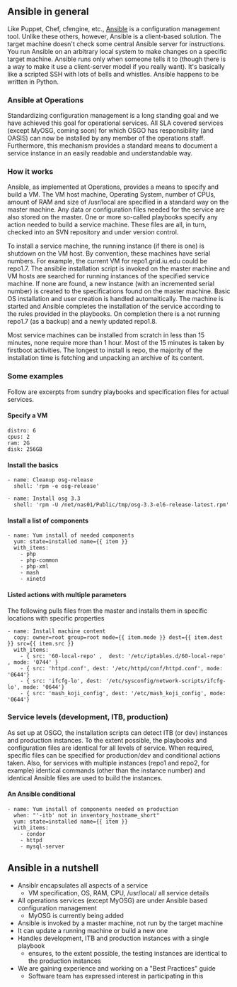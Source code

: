 ## Ansible in general

Like Puppet, Chef, cfengine, etc., [Ansible](https://www.ansible.com/configuration-management)
is a configuration management tool. Unlike these others, however, Ansible is a client-based solution.
The target machine doesn't check some central Ansible server for instructions. You run Ansible on an
arbitrary local system to make changes on a specific target machine. Ansible runs only when someone
tells it to (though there is a way to make it use a client-server model if you really want). It's basically
like a scripted SSH with lots of bells and whistles. Ansible happens to be written in Python.

### Ansible at Operations

Standardizing configuration management is a long standing goal and we have achieved this goal for 
operational services. All SLA covered services (except MyOSG, coming soon) for which OSGO has responsibility (and OASIS)
can now be installed by any member of the operations staff. Furthermore, this mechanism provides
a standard means to document a service instance in an easily readable and understandable way.

### How it works

Ansible, as implemented at Operations, provides a means to specify and build a VM. The VM host
machine, Operating System, number of CPUs, amount of RAM and size of /usr/local are specified
in a standard way on the master machine. Any data or configuration files needed for the service
are also stored on the master. One or more so-called playbooks specify any action needed to 
build a service machine. These files are all, in turn, checked into an SVN repository and under
version control.

To install a service machine, the running instance (if there is one) is shutdown on the VM host.
By convention, these machines have serial numbers. For example, the current VM for repo1.grid.iu.edu
could be repo1.7. The ansibile installation script is invoked on the master machine and VM hosts are
searched for running instances of the specified service machine. If none are found, a new instance
(with an incremented serial number) is created to the specifications found on the master machine.
Basic OS installation and user creation is handled automaitically. The machine is started and Ansible
completes the installation of the service according to the rules provided in the playbooks.
On completion there is a not running repo1.7 (as a backup) and a newly updated repo1.8.

Most service machines can be installed from scratch in less than 15 minutes, none require more than
1 hour. Most of the 15 minutes is taken by firstboot activities. The longest to install is repo,
the majority of the installation time is fetching and unpacking an archive of its content.

### Some examples

Follow are excerpts from sundry playbooks and specification files for actual services.

#### Specify a VM
```---
distro: 6
cpus: 2
ram: 2G
disk: 256GB
```

#### Install the basics
```
- name: Cleanup osg-release
  shell: 'rpm -e osg-release'

- name: Install osg 3.3
  shell: 'rpm -U /net/nas01/Public/tmp/osg-3.3-el6-release-latest.rpm'
```

#### Install a list of components

```
- name: Yum install of needed components
  yum: state=installed name={{ item }}
  with_items:
    - php
    - php-common
    - php-xml
    - mash
    - xinetd
```

#### Listed actions with multiple parameters

The following pulls files from the master and installs them in specific locations
with specific properties

```
- name: Install machine content
  copy: owner=root group=root mode={{ item.mode }} dest={{ item.dest }} src={{ item.src }}
  with_items:
    - { src: '60-local-repo' ,  dest: '/etc/iptables.d/60-local-repo' , mode: '0744' }
    - { src: 'httpd.conf', dest: '/etc/httpd/conf/httpd.conf', mode: '0644'}
    - { src: 'ifcfg-lo', dest: '/etc/sysconfig/network-scripts/ifcfg-lo', mode: '0644'}
    - { src: 'mash_koji_config', dest: '/etc/mash_koji_config', mode: '0644'}
```

### Service levels (development, ITB, production)

As set up at OSGO, the installation scripts can detect ITB (or dev) instances and production instances.
To the extent possible, the playbooks and configuration files are identical for all levels of service.
When required, specific files can be specified for production/dev and conditional actions taken. Also,
for services with multiple instances (repo1 and repo2, for example) identical commands (other than
the instance number) and identical Ansible files are used to build the instances.

#### An Ansible conditional

```
- name: Yum install of components needed on production
  when: "'-itb' not in inventory_hostname_short"
  yum: state=installed name={{ item }}
  with_items:
    - condor
    - httpd
    - mysql-server
```

## Ansible in a nutshell
   * Ansiblr encapsulates all aspects of a service
      * VM specification, OS, RAM, CPU, /usr/local/ all service details
   * All operations services (except MyOSG) are under Ansible based configuration management
      * MyOSG is currently being added
   * Ansible is invoked by a master machine, not run by the target machine
   * It can update a running machine or build a new one
   * Handles development, ITB and production instances with a single playbook
      * ensures, to the extent possible, the testing instances are identical to the production instances
   * We are gaining experience and working on a "Best Practices" guide
      * Software team has expressed interest in participating in this
      
